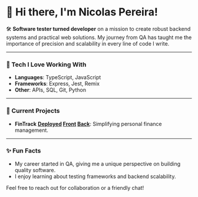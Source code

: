 # 👋 Hi there, I'm Nicolas Pereira!

🛠 **Software tester turned developer** on a mission to create robust backend systems and practical web solutions. My journey from QA has taught me the importance of precision and scalability in every line of code I write.

---

### 🔧 Tech I Love Working With
- **Languages**: TypeScript, JavaScript
- **Frameworks**: Express, Jest, Remix
- **Other**: APIs, SQL, Git, Python 

---

### 🌟 Current Projects
- **FinTrack** **[Deployed](http://174.138.110.54:3000) [Front](https://github.com/Nicolass2001/fintrack-frontend) [Back](https://github.com/Nicolass2001/fintrack-backend)**: Simplifying personal finance management.

---

### ✨ Fun Facts
- My career started in QA, giving me a unique perspective on building quality software.
- I enjoy learning about testing frameworks and backend scalability.

Feel free to reach out for collaboration or a friendly chat!
